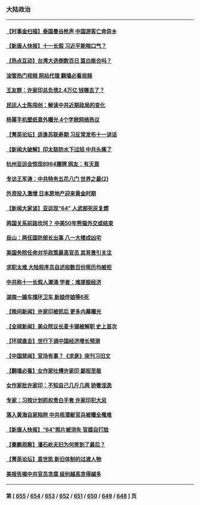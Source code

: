 ### 大陆政治
---
#### [【时事金扫描】泰国曼谷枪声 中国游客亡命异乡](../../pages/ncid277/n14088133.md?10051245) 
#### [【新唐人快报】十一长假 习近平能喘口气？](../../pages/ncid277/n14088331.md?10051245) 
#### [【热点互动】台湾大选倒数百日 篮白能合吗？](../../pages/ncid277/n14088285.md?10051245) 
#### [油管热门视频 网站代理 翻墙必看视频](http://138.2.39.72:81/youtube.html?epic-marker?10051245)
#### [王友群：许家印总负债2.4万亿 钱哪去了？](../../pages/ncid277/n14088293.md?10051245) 
#### [民运人士陈闯创：解读中共近期政局的变化](../../pages/ncid277/n14088356.md?10051245) 
#### [杨幂手机壁纸意外曝光 4个字掀网络热议](../../pages/ncid277/n14088257.md?10051245) 
#### [【菁英论坛】适逢苏联寿期 习反常发布十一讲话](../../pages/ncid277/n14088281.md?10051245) 
#### [【新闻大破解】印太联防水下过招 中共头痛了](../../pages/ncid277/n14088164.md?10051245) 
#### [杭州亚运会惊现8964腰牌 网友：有天意](../../pages/ncid277/n14088199.md?10051245) 
#### [专访王军涛：中共特务五花八门 世界之最(2)](../../pages/ncid277/n14086143.md?10051245) 
#### [外资投入激增 日本房地产迎来黄金时期](../../pages/ncid277/n14088134.md?10051245) 
#### [【新闻大家谈】亚运现“64” 人武部死灰复燃](../../pages/ncid277/n14088023.md?10051245) 
#### [两国关系前路坎坷？ 中美50年熊猫外交或结束](../../pages/ncid277/n14088004.md?10051245) 
#### [岳山：两任国防部长出事 八一大楼成凶宅](../../pages/ncid277/n14087777.md?10051245) 
#### [美国务院任命对华政策最高官员 其背景引关注](../../pages/ncid277/n14087921.md?10051245) 
#### [求职太难 大陆程序员自述投数百份简历均被拒](../../pages/ncid277/n14087942.md?10051245) 
#### [中共称十一长假人潮涌 学者：难提振经济](../../pages/ncid277/n14087770.md?10051245) 
#### [湖南一婚车撞环卫车 新娘伴娘等6死](../../pages/ncid277/n14087899.md?10051245) 
#### [【晚间新闻】许家印被抓后 更多内幕曝光](../../pages/ncid277/n14087836.md?10051245) 
#### [【全球新闻】美众院议长麦卡锡被解职 史上首次](../../pages/ncid277/n14087837.md?10051245) 
#### [【环球直击】世行下调中国经济增长预测](../../pages/ncid277/n14087229.md?10051245) 
#### [【中国禁闻】官场有事？《求是》突刊习旧文](../../pages/ncid277/n14086516.md?10051245) 
#### [【翻墙必看】女作家吐槽许家印 鄙视至极](../../pages/ncid277/n14087773.md?10051245) 
#### [女作家批许家印：不知自己几斤几两 骄奢淫逸](../../pages/ncid277/n14087652.md?10051245) 
#### [专家：习按计划抓权贵白手套 许家印犯大忌](../../pages/ncid277/n14087657.md?10051245) 
#### [落入黄海自家陷阱 中共核潜艇官兵被曝全罹难](../../pages/ncid277/n14087685.md?10051245) 
#### [【新唐人快报】“64”照片被消失 官媒自打脸](../../pages/ncid277/n14087604.md?10051245) 
#### [【秦鹏观察】潘石屹夫妇为何笑到了最后？](../../pages/ncid277/n14087597.md?10051245) 
#### [【菁英论坛】袁世凯 新旧体制的过渡人物](../../pages/ncid277/n14087536.md?10051245) 
#### [美报告揭中共官员贪腐 级别越高贪得越多](../../pages/ncid277/n14087571.md?10051245) 

---
#### 第 [ [655](./655.md?10051245) / [654](./654.md?10051245) / [653](./653.md?10051245) / [652](./652.md?10051245) / [651](./651.md?10051245) / [650](./650.md?10051245) / [649](./649.md?10051245) / [648](./648.md?10051245) ] 页

